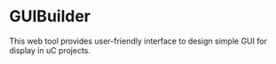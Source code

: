 # GUIBuilder
This web tool provides user-friendly interface to design simple GUI for display in uC projects.
